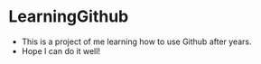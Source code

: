 # LearningGithub
- This is a project of me learning how to use Github after years.
- Hope I can do it well!
